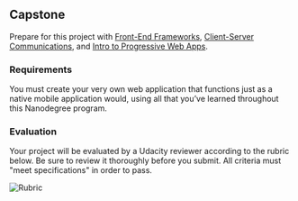 ## Capstone

Prepare for this project with [Front-End Frameworks](https://www.udacity.com/ud894), [Client-Server Communications](https://www.udacity.com/ud897), and [Intro to Progressive Web Apps](https://www.udacity.com/ud897).

### Requirements

You must create your very own web application that functions just as a native mobile application would, using all that you’ve learned throughout this Nanodegree program.

### Evaluation

Your project will be evaluated by a Udacity reviewer according to the rubric below. Be sure to review it thoroughly before you submit. All criteria must "meet specifications" in order to pass.

![Rubric](http://i.imgur.com/3q1uJQS.png)
